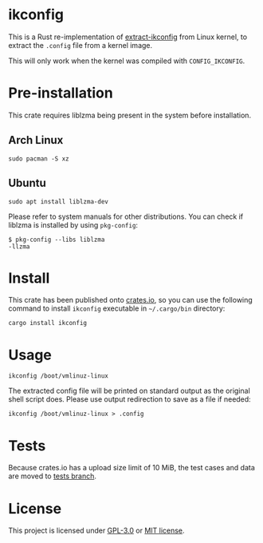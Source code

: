 # ikconfig

This is a Rust re-implementation of [extract-ikconfig](https://github.com/torvalds/linux/blob/master/scripts/extract-ikconfig) from Linux kernel, to extract the `.config` file from a kernel image.

This will only work when the kernel was compiled with `CONFIG_IKCONFIG`.

# Pre-installation

This crate requires liblzma being present in the system before installation.

## Arch Linux

```
sudo pacman -S xz
```

## Ubuntu

```
sudo apt install liblzma-dev
```

Please refer to system manuals for other distributions. You can check if liblzma is installed by using `pkg-config`:

```
$ pkg-config --libs liblzma
-llzma
```

# Install

This crate has been published onto [crates.io](https://crates.io/crates/ikconfig), so you can use the following command to install `ikconfig` executable in `~/.cargo/bin` directory:

```
cargo install ikconfig
```

# Usage

```
ikconfig /boot/vmlinuz-linux
```

The extracted config file will be printed on standard output as the original shell script does. Please use output redirection to save as a file if needed:

```
ikconfig /boot/vmlinuz-linux > .config
```

# Tests

Because crates.io has a upload size limit of 10 MiB, the test cases and data are moved to [tests branch](https://github.com/yestyle/extract-ikconfig-rs/tree/tests).

# License

This project is licensed under [GPL-3.0](COPYING) or [MIT license](LICENSE).
